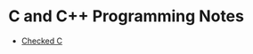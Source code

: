 # C and C++ Programming Notes

- [Checked C](https://www.microsoft.com/en-us/research/project/checked-c/)
